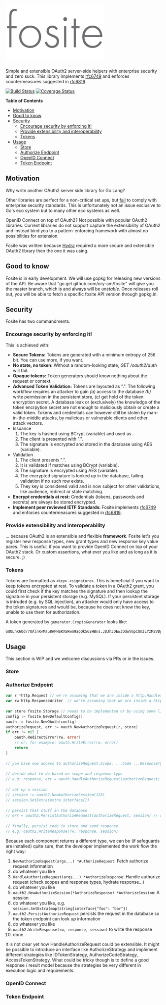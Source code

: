 # ![Fosite](fosite.png)

Simple and extensible OAuth2 server-side helpers with enterprise security and zero suck.
This library implements [rfc6749](https://tools.ietf.org/html/rfc6749) and enforces countermeasures suggested in [rfc6819](https://tools.ietf.org/html/rfc6819).

[![Build Status](https://travis-ci.org/ory-am/fosite.svg?branch=master)](https://travis-ci.org/ory-am/fosite?branch=master)
[![Coverage Status](https://coveralls.io/repos/ory-am/fosite/badge.svg?branch=master&service=github)](https://coveralls.io/github/ory-am/fosite?branch=master)

<!-- START doctoc generated TOC please keep comment here to allow auto update -->
<!-- DON'T EDIT THIS SECTION, INSTEAD RE-RUN doctoc TO UPDATE -->
**Table of Contents**

- [Motivation](#motivation)
- [Good to know](#good-to-know)
- [Security](#security)
  - [Encourage security by enforcing it!](#encourage-security-by-enforcing-it)
  - [Provide extensibility and interoperability](#provide-extensibility-and-interoperability)
  - [Tokens](#tokens)
- [Usage](#usage)
  - [Store](#store)
  - [Authorize Endpoint](#authorize-endpoint)
  - [OpenID Connect](#openid-connect)
  - [Token Endpoint](#token-endpoint)

<!-- END doctoc generated TOC please keep comment here to allow auto update -->

## Motivation

Why write another OAuth2 server side library for Go Lang?

Other libraries are perfect for a non-critical set ups, but [fail](https://github.com/RangelReale/osin/issues/107) to comply with enterprise security standards.
This is unfortunately not an issue exclusive to Go's eco system but to many other eco systems as well.

OpenID Connect on top of OAuth2? Not possible with popular OAuth2 libraries. Current libraries do not support capture
the extensibility of OAuth2 and instead bind you to a pattern-enforcing framework with almost no possibilities for extension.

Fosite was written because [Hydra](https://github.com/ory-am/hydra) required a more secure and extensible OAuth2 library
then the one it was using.

## Good to know

Fosite is in early development. We will use gopkg for releasing new versions of the API.
Be aware that "go get github.com/ory-am/fosite" will give you the master branch, which is and always will be *unstable*.
Once releases roll out, you will be able to fetch a specific fosite API version through gopkg.in.

## Security

Fosite has two commandments.

### Encourage security by enforcing it!

This is achieved with:
* **Secure Tokens:** Tokens are generated with a minimum entropy of 256 bit. You can use more, if you want.
* **No state, no token:** Without a random-looking state, *GET /oauth2/auth* will fail.
* **Opaque tokens:** Token generators should know nothing about the request or context.
* **Advanced Token Validation:** Tokens are layouted as "<key>.<signature>". The following workflow requires an attacker
 to gain *(a)* access to the database *(b)* write permission in the persistent store, *(c)* get hold of the token encryption secret. A database leak
 or (exclusively) the knowledge of the token encrpytion secret are not enough to maliciously obtain or create a valid token. Tokens and credentials can
 however still be stolen by man-in-the-middle attacks, by malicious or vulnerable clients and other attack vectors.
 * Issuance
    1. The key is hashed using BCrypt (variable) and used as <signature>.
    2. The client is presented with "<key>.<signature>".
    3. The signature is encrypted and stored in the database using AES (variable).
 * Validation
    1. The client presents "<key>.<signature>".
    2. It is validated if <key> matches <signature> using BCrypt (variable).
    3. The signature is encrypted using AES (variable).
    4. The encrypted signature is looked up in the database, failing validation if no such row exists.
    5. They key is considered valid and is now subject for other validations, like audience, redirect or state matching.
* **Encrypt credentials at rest:** Credentials (tokens, passwords and secrets) are always be stored encrypted.
* **Implement peer reviewed IETF Standards:** Fosite implements [rfc6749](https://tools.ietf.org/html/rfc6749) and enforces countermeasures suggested in [rfc6819](https://tools.ietf.org/html/rfc6819).

### Provide extensibility and interoperability

... because OAuth2 is an extensible and flexible **framework**. Fosite let's you register new response types, new grant
types and new response key value pares. This is useful, if you want to provide OpenID Connect on top of your
OAuth2 stack. Or custom assertions, what ever you like and as long as it is secure. ;)

### Tokens

Tokens are formatted as `<key>.<signature>`. This is beneficial if you want to keep tokens encrypted at rest.
To validate a token in a OAuth2 grant, you could first check if the key matches the signature and then lookup the signature
in your persistent storage (e.g. MySQL). If your persistent storage is intruded (e.g. by SQL injection), an attacker would
only have access to the token signatures and would be, because he does not know the key, unable to use them for authorization.

A token generated by `generator.CryptoGenerator` looks like:

```
GUULhK6Od/7UAlnKvMau8APHSKXSRwm9aoOk56SHBns.JDJhJDEwJDdwVmpCQmJLYzM2VDg1VHJ5aEdVOE81NVdRSkt6bHBHR1QwOC9pbTNFWmpQRXliTWRPeDQy
```

## Usage

This section is WIP and we welcome discussions via PRs or in the issues.

### Store

### Authorize Endpoint

```go
var r *http.Request // we're assuming that we are inside a http.Handler
var rw http.ResponseWriter  // we're assuming that we are inside a http.Handler

var store fosite.Storage // needs to be implemented or by using some library
config := fosite.NewDefaultConfig()
oauth := fosite.NewOAuth(config)
authorizeRequest, err := oauth.NewAuthorizeRequest(r, store)
if err != nil {
    oauth.RedirectError(rw, error)
    // or, for example: oauth.WriteError(rw, error)
    return
}

// you have now access to authorizeRequest.Scope, ...Code ...ResponseTypes ...Scopes ...

// decide what to do based on scope and response type
// e.g: response, err = oauth.HandleAuthorizeRequest(authorizeRequest)

// set up a session
// session := oauth2.NewAuthorizeSession(123)
// session.SetExtra(extra interface{})

// persist that stuff in the database
// err = oauth2.PersistAuthorizeRequest(authorizeRequest, session) // sets e.g. session.Persistent = true

// finally, persist code in store and send response
// e.g: oauth2.WriteResponse(rw, response, session)
```

Because each component returns a different type, we can be (if safeguards are installed) quite sure, that the developer
implemented the work flow the right way:

1. `NewAuthorizeRequest(args...) *AuthorizeRequest`: Fetch authorize request information
2. do whatever you like
3. `HandleAuthorizeRequest(args...) *AuthorizeResponse`: Handle authorize request (check scopes and response types, hydrate response...)
4. do whatever you like
5. `oauth2.NewAuthorizeSession(*AuthorizeResponse) *AuthorizeSession`: A session
6. do whatever you like, e.g. `session.SetExtra(map[string]interface{"foo": "bar"})`
7. `oauth2.PersistAuthorizeRequest` persists the request in the database so the token endpoint can look up information
8. do whatever you like
9. `oauth2.WriteResponse(rw, response, session)` to write the response
10. done.

It is not clear yet how HandleAuthorizeRequest could be extensible. It might be possible to introduce an interface like AuthorizeStrategy
and implement different strategies like IDTokenStrategy, AuthorizeCodeStrategy, AccessTokenStrategy.
What could be tricky though is to define a good response / result model because the strategies be very different in execution logic and requirements.

### OpenID Connect

### Token Endpoint